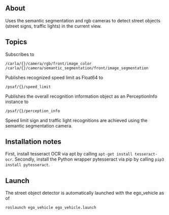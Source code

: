 ## About

Uses the semantic segmentation and rgb cameras to detect street objects (street signs, traffic lights) in the current view.

## Topics

Subscribes to
```
/carla/{}/camera/rgb/front/image_color
/carla/{}/camera/semantic_segmentation/front/image_segmentation
```

Publishes recognized speed limit as Float64 to
```
/psaf/{}/speed_limit
```

Publishes the overall recognition information object as an PerceptionInfo instance to
```
/psaf/{}/perception_info
```

Speed limit sign and traffic light recognitions are achieved using the semantic segmentation camera.

## Installation notes

First, install tesseract OCR via apt by calling `apt-get install tesseract-ocr`. Secondly, install the Python wrapper pytesseract via pip by calling `pip3 install pytesseract`.


## Launch

The street object detector is automatically launched with the ego_vehicle as of
```
roslaunch ego_vehicle ego_vehicle.launch
```
